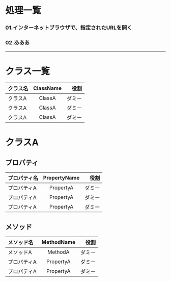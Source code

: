 

# 処理一覧

### 01.インターネットブラウザで、指定されたURLを開く

### 02.あああ





---


# クラス一覧

|クラス名|ClassName|役割|
|:---|:---:|----:|
|クラスA|ClassA|ダミー|
|クラスA|ClassA|ダミー|
|クラスA|ClassA|ダミー|


# クラスA

## プロパティ

|プロパティ名|PropertyName|役割|
|:---|:---:|----:|
|プロパティA|PropertyA|ダミー|
|プロパティA|PropertyA|ダミー|
|プロパティA|PropertyA|ダミー|

## メソッド

|メソッド名|MethodName|役割|
|:---|:---:|----:|
|メソッドA|MethodA|ダミー|
|プロパティA|PropertyA|ダミー|
|プロパティA|PropertyA|ダミー|
